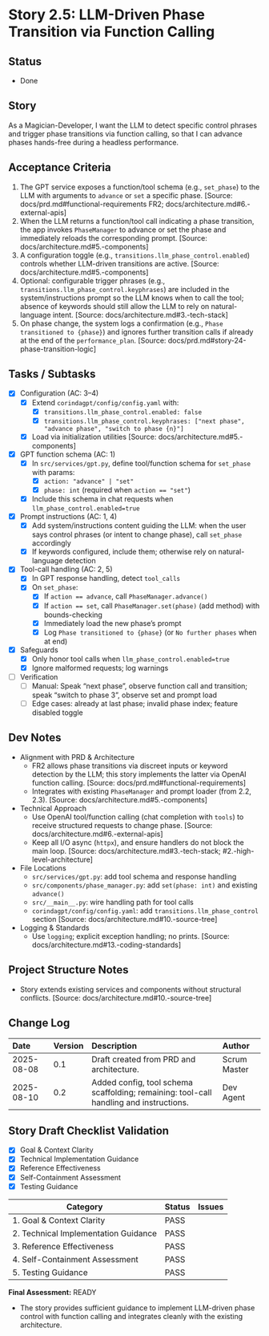 # Story 2.5: LLM-Driven Phase Transition via Function Calling

## Status
- Done

## Story
As a Magician-Developer, I want the LLM to detect specific control phrases and trigger phase transitions via function calling, so that I can advance phases hands-free during a headless performance.

## Acceptance Criteria
1. The GPT service exposes a function/tool schema (e.g., `set_phase`) to the LLM with arguments to `advance` or `set` a specific phase. [Source: docs/prd.md#functional-requirements FR2; docs/architecture.md#6.-external-apis]
2. When the LLM returns a function/tool call indicating a phase transition, the app invokes `PhaseManager` to advance or set the phase and immediately reloads the corresponding prompt. [Source: docs/architecture.md#5.-components]
3. A configuration toggle (e.g., `transitions.llm_phase_control.enabled`) controls whether LLM-driven transitions are active. [Source: docs/architecture.md#5.-components]
4. Optional: configurable trigger phrases (e.g., `transitions.llm_phase_control.keyphrases`) are included in the system/instructions prompt so the LLM knows when to call the tool; absence of keywords should still allow the LLM to rely on natural-language intent. [Source: docs/architecture.md#3.-tech-stack]
5. On phase change, the system logs a confirmation (e.g., `Phase transitioned to {phase}`) and ignores further transition calls if already at the end of the `performance_plan`. [Source: docs/prd.md#story-24-phase-transition-logic]

## Tasks / Subtasks
- [x] Configuration (AC: 3–4)
  - [x] Extend `corindagpt/config/config.yaml` with:
    - [x] `transitions.llm_phase_control.enabled: false`
    - [x] `transitions.llm_phase_control.keyphrases: ["next phase", "advance phase", "switch to phase {n}"]`
  - [x] Load via initialization utilities [Source: docs/architecture.md#5.-components]
- [x] GPT function schema (AC: 1)
  - [x] In `src/services/gpt.py`, define tool/function schema for `set_phase` with params:
    - [x] `action: "advance" | "set"`
    - [x] `phase: int` (required when `action == "set"`)
  - [x] Include this schema in chat requests when `llm_phase_control.enabled=true`
- [x] Prompt instructions (AC: 1, 4)
  - [x] Add system/instructions content guiding the LLM: when the user says control phrases (or intent to change phase), call `set_phase` accordingly
  - [x] If keywords configured, include them; otherwise rely on natural-language detection
- [x] Tool-call handling (AC: 2, 5)
  - [x] In GPT response handling, detect `tool_calls`
  - [x] On `set_phase`:
    - [x] If `action == advance`, call `PhaseManager.advance()`
    - [x] If `action == set`, call `PhaseManager.set(phase)` (add method) with bounds-checking
    - [x] Immediately load the new phase’s prompt
    - [x] Log `Phase transitioned to {phase}` (or `No further phases` when at end)
- [x] Safeguards
  - [x] Only honor tool calls when `llm_phase_control.enabled=true`
  - [x] Ignore malformed requests; log warnings
- [ ] Verification
  - [ ] Manual: Speak “next phase”, observe function call and transition; speak “switch to phase 3”, observe set and prompt load
  - [ ] Edge cases: already at last phase; invalid phase index; feature disabled toggle

## Dev Notes
- Alignment with PRD & Architecture
  - FR2 allows phase transitions via discreet inputs or keyword detection by the LLM; this story implements the latter via OpenAI function calling. [Source: docs/prd.md#functional-requirements]
  - Integrates with existing `PhaseManager` and prompt loader (from 2.2, 2.3). [Source: docs/architecture.md#5.-components]
- Technical Approach
  - Use OpenAI tool/function calling (chat completion with `tools`) to receive structured requests to change phase. [Source: docs/architecture.md#6.-external-apis]
  - Keep all I/O async (`httpx`), and ensure handlers do not block the main loop. [Source: docs/architecture.md#3.-tech-stack; #2.-high-level-architecture]
- File Locations
  - `src/services/gpt.py`: add tool schema and response handling
  - `src/components/phase_manager.py`: add `set(phase: int)` and existing `advance()`
  - `src/__main__.py`: wire handling path for tool calls
  - `corindagpt/config/config.yaml`: add `transitions.llm_phase_control` section [Source: docs/architecture.md#10.-source-tree]
- Logging & Standards
  - Use `logging`; explicit exception handling; no prints. [Source: docs/architecture.md#13.-coding-standards]

## Project Structure Notes
- Story extends existing services and components without structural conflicts. [Source: docs/architecture.md#10.-source-tree]

## Change Log
| Date | Version | Description | Author |
| :--- | :--- | :--- | :--- |
| 2025-08-08 | 0.1 | Draft created from PRD and architecture. | Scrum Master |
| 2025-08-10 | 0.2 | Added config, tool schema scaffolding; remaining: tool-call handling and instructions. | Dev Agent |

## Story Draft Checklist Validation

- [x] Goal & Context Clarity
- [x] Technical Implementation Guidance
- [x] Reference Effectiveness
- [x] Self-Containment Assessment
- [x] Testing Guidance

| Category                             | Status | Issues |
| ------------------------------------ | ------ | ------ |
| 1. Goal & Context Clarity            | PASS   |        |
| 2. Technical Implementation Guidance | PASS   |        |
| 3. Reference Effectiveness           | PASS   |        |
| 4. Self-Containment Assessment       | PASS   |        |
| 5. Testing Guidance                  | PASS   |        |

**Final Assessment:** READY

- The story provides sufficient guidance to implement LLM-driven phase control with function calling and integrates cleanly with the existing architecture.
